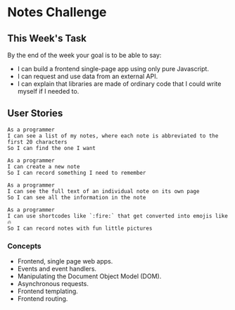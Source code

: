 # Notes Challenge

## This Week's Task
By the end of the week your goal is to be able to say:

* I can build a frontend single-page app using only pure Javascript.
* I can request and use data from an external API.
* I can explain that libraries are made of ordinary code that I could write myself if I needed to.

## User Stories
```
As a programmer
I can see a list of my notes, where each note is abbreviated to the first 20 characters
So I can find the one I want
```
```
As a programmer
I can create a new note
So I can record something I need to remember
```
```
As a programmer
I can see the full text of an individual note on its own page
So I can see all the information in the note
```
```
As a programmer
I can use shortcodes like `:fire:` that get converted into emojis like 🔥
So I can record notes with fun little pictures
```

### Concepts 
* Frontend, single page web apps.
* Events and event handlers.
* Manipulating the Document Object Model (DOM).
* Asynchronous requests.
* Frontend templating.
* Frontend routing.
